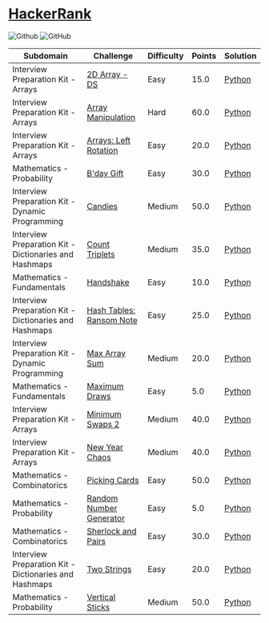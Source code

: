 # [HackerRank](https://www.hackerrank.com/)

![Github](https://img.shields.io/badge/languages-python-green.svg?longCache=true&style=for-the-badge)
![GitHub](https://img.shields.io/github/license/mashape/apistatus.svg?style=for-the-badge)

| Subdomain       |  Challenge      | Difficulty      |  Points         | Solution           
|---------------- | --------------- | --------------- | --------------- | -------- |
Interview Preparation Kit - Arrays | [2D Array - DS](https://www.hackerrank.com/challenges/2d-array/problem) | Easy | 15.0 | [Python](./Python/2d-array.py)
Interview Preparation Kit - Arrays | [Array Manipulation](https://www.hackerrank.com/challenges/crush/problem) | Hard | 60.0 | [Python](./Python/crush.py)
Interview Preparation Kit - Arrays | [Arrays: Left Rotation](https://www.hackerrank.com/challenges/ctci-array-left-rotation/problem) | Easy | 20.0 | [Python](./Python/ctci-array-left-rotation.py)
Mathematics - Probability       | [B'day Gift](https://www.hackerrank.com/challenges/bday-gift/problem) | Easy | 30.0 | [Python](./Python/bday-gift.py)
Interview Preparation Kit - Dynamic Programming | [Candies](https://www.hackerrank.com/challenges/candies/problem) | Medium | 50.0 | [Python](./Python/candies.py)
Interview Preparation Kit - Dictionaries and Hashmaps | [Count Triplets](https://www.hackerrank.com/challenges/count-triplets-1) | Medium | 35.0 | [Python](./Python/count-triplets-1.py)
Mathematics - Fundamentals      | [Handshake](https://www.hackerrank.com/challenges/handshake/problem) | Easy | 10.0 | [Python](./Python/handshake.py)
Interview Preparation Kit - Dictionaries and Hashmaps | [Hash Tables: Ransom Note](https://www.hackerrank.com/challenges/ctci-ransom-note/problem) | Easy | 25.0 | [Python](./Python/ctci-ransom-note.py)
Interview Preparation Kit - Dynamic Programming | [Max Array Sum](https://www.hackerrank.com/challenges/max-array-sum/problem) | Medium | 20.0 | [Python](./Python/max-array-sum.py)
Mathematics - Fundamentals      | [Maximum Draws](https://www.hackerrank.com/challenges/maximum-draws/problem) | Easy | 5.0 | [Python](./Python/maximum-draws.py)
Interview Preparation Kit - Arrays | [Minimum Swaps 2](https://www.hackerrank.com/challenges/minimum-swaps-2/problem) | Medium | 40.0 | [Python](./Python/minimum-swaps-2.py)
Interview Preparation Kit - Arrays | [New Year Chaos](https://www.hackerrank.com/challenges/new-year-chaos/problem) | Medium | 40.0 | [Python](./Python/new-year-chaos.py)
Mathematics - Combinatorics     | [Picking Cards](https://www.hackerrank.com/challenges/picking-cards/problem) | Easy | 50.0 | [Python](./Python/picking-cards.py)
Mathematics - Probability       | [Random Number Generator](https://www.hackerrank.com/challenges/random-number-generator/problem) | Easy | 5.0 | [Python](./Python/random-number-generator.py)
Mathematics - Combinatorics     | [Sherlock and Pairs](https://www.hackerrank.com/challenges/sherlock-and-pairs/problem) | Easy | 30.0 | [Python](./Python/sherlock-and-pairs.py)
Interview Preparation Kit - Dictionaries and Hashmaps | [Two Strings](https://www.hackerrank.com/challenges/two-strings/problem) | Easy | 20.0 | [Python](./Python/two-strings.py)
Mathematics - Probability       | [Vertical Sticks](https://www.hackerrank.com/challenges/vertical-sticks/problem) | Medium | 50.0 | [Python](./Python/vertical-sticks.py)
